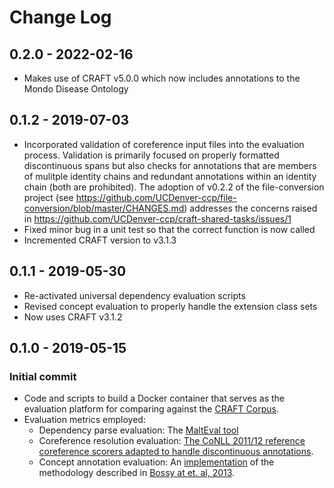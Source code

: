 # Change Log

## 0.2.0 - 2022-02-16
* Makes use of CRAFT v5.0.0 which now includes annotations to the Mondo Disease Ontology

## 0.1.2 - 2019-07-03
* Incorporated validation of coreference input files into the evaluation process. Validation is primarily focused on properly formatted discontinuous spans but also checks for annotations that are members of mulitple identity chains and redundant annotations within an identity chain (both are prohibited). The adoption of v0.2.2 of the file-conversion project (see https://github.com/UCDenver-ccp/file-conversion/blob/master/CHANGES.md) addresses the concerns raised in https://github.com/UCDenver-ccp/craft-shared-tasks/issues/1
* Fixed minor bug in a unit test so that the correct function is now called
* Incremented CRAFT version to v3.1.3

## 0.1.1 - 2019-05-30
* Re-activated universal dependency evaluation scripts
* Revised concept evaluation to properly handle the extension class sets
* Now uses CRAFT v3.1.2

## 0.1.0 - 2019-05-15
### Initial commit
* Code and scripts to build a Docker container that serves as the evaluation platform for comparing against the [CRAFT Corpus](https://github.com/UCDenver-ccp/CRAFT).
* Evaluation metrics employed:
  * Dependency parse evaluation: The [MaltEval tool]()
  * Coreference resolution evaluation: [The CoNLL 2011/12 reference coreference scorers adapted to handle discontinuous annotations](https://github.com/bill-baumgartner/reference-coreference-scorers).
  * Concept annotation evaluation: An [implementation](https://github.com/UCDenver-ccp/ccp-nlp/tree/master/ccp-nlp-evaluation/src/main/java/edu/ucdenver/ccp/nlp/evaluation/bossy2013) of the methodology described in [Bossy at et. al, 2013](https://aclweb.org/anthology/papers/W/W13/W13-2024/).


